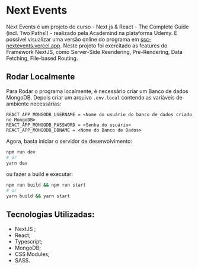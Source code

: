 # Next Events

Next Events é um projeto do curso - Next.js & React - The Complete Guide (incl. Two Paths!) - realizado pela Academind na plataforma Udemy.
É possível visualizar uma versão online do programa em [ssc-nextevents.vercel.app](https://ssc-nextevents.vercel.app/).
Neste projeto foi exercitado as features do Framework NextJS, como Server-Side Reendering, Pre-Rendering, Data Fetching, File-based Routing.

## Rodar Localmente

Para Rodar o programa localmente, é necessário criar um Banco de dados MongoDB. 
Depois criar um arquivo `.env.local` contendo as variáveis de ambiente necessárias:
```
REACT_APP_MONGODB_USERNAME = <Nome do usuário do banco de dados criado no MongoDB>
REACT_APP_MONGODB_PASSWORD = <Senha do usuário>
REACT_APP_MONGODB_DBNAME = <Nome do Banco de Dados>
```

Agora, basta iniciar o servidor de desenvolvimento:

```bash
npm run dev
# or
yarn dev
```

ou fazer a build e executar:

```bash
npm run build && npm run start
# or
yarn build && yarn start
```

## Tecnologias Utilizadas:

 - NextJS ;
 - React;
 - Typescript;
 - MongoDB;
 - CSS Modules;
 - SASS.